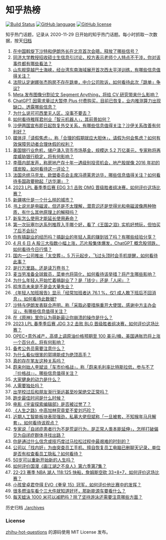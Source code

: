 # 知乎热榜
[![Build Status](https://github.com/ToWeLong/zhihu-hot-questions/workflows/CI/badge.svg)](https://github.com/ToWeLong/zhihu-hot-questions/actions)
[![GitHub language](https://img.shields.io/badge/language-golang-orange.svg)](https://golang.org/)
[![GitHub license](https://img.shields.io/github/license/ToWeLong/zhihu-hot-questions)](https://github.com/ToWeLong/zhihu-hot-questions/blob/main/LICENSE)

知乎热门话题，记录从 2020-11-29 日开始的知乎热门话题。每小时抓取一次数据，按天[归档](./archives)

<!-- BEGIN -->

1. [在中国斡旋下沙特和伊朗外长在北京首次会晤，释放了哪些信号？](https://www.zhihu.com/question/593953137)
1. [同济大学教授招收硕士生信息引讨论，校方表示老师个人特点不干涉，你对该事件都有哪些看法？](https://www.zhihu.com/question/593808997)
1. [山东舰穿越巴士海峡，经台湾东南海域展开首次西太平洋训练，有哪些信息值得关注？](https://www.zhihu.com/question/593964409)
1. [法院认定谢娜张杰购房不存在跳单，中介公司败诉，如何看待此次「跳单」争议?](https://www.zhihu.com/question/593977045)
1. [Meta 发布图像分割论文 Segment Anything，将给 CV 研究带来什么影响？](https://www.zhihu.com/question/593914819)
1. [ChatGPT 因需求量过大暂停 Plus 付费购买，目前已恢复，业内推测算力出现缺口，透露哪些信息？](https://www.zhihu.com/question/593943995)
1. [为什么说可可西里无人区，没事不要去？](https://www.zhihu.com/question/593991180)
1. [如何看待稚晖君创业「智元机器人」，其前景如何？](https://www.zhihu.com/question/593949406)
1. [沙伊两国宣布即日起恢复外交关系，有哪些信息值得关注？沙伊关系改善有何利好？](https://www.zhihu.com/question/594032857)
1. [媒体评「请假焦虑」，称「合理的假期就应大胆休」，请假为何会焦虑？如何有效保障劳动者合理休假的权利？](https://www.zhihu.com/question/593990516)
1. [美国银行业危机，储户涌入货币市场基金，规模达 5.2 万亿美元，专家称将再度威胁银行稳定，将有何影响？](https://www.zhihu.com/question/593987384)
1. [李蓓内部发声，称房地产存十年一遇级别投资机会，地产股就像 2016 年初的煤炭股，如何看待这一评论？](https://www.zhihu.com/question/593977602)
1. [法国总统马克龙、欧盟委员会主席冯德莱恩访华，哪些信息值得关注？如何看待多国政要掀起「访华潮」？](https://www.zhihu.com/question/593492159)
1. [2023 LPL 春季季后赛 EDG 3:1 击败 OMG 晋级胜者组决赛，如何评价这场比赛？](https://www.zhihu.com/question/593997127)
1. [新疆喀什是一个什么样的城市？](https://www.zhihu.com/question/558119343)
1. [书上说光是电磁波，但还是不太理解，潜意识还是觉得光和电磁波像两种物质，有什么其他原理上的解释吗？](https://www.zhihu.com/question/593906532)
1. [新车怎么使用才能延长使用寿命？](https://www.zhihu.com/question/593135309)
1. [第一次玩塞尔达系列推荐入手哪个好，看了《王国之泪》实机好想玩，但怕买了后不会玩?](https://www.zhihu.com/question/593252899)
1. [你有搞副业的经历吗？搞副业的年轻人真的赚到钱了吗？有哪些经验分享？](https://www.zhihu.com/question/593003134)
1. [4 月 6 日 A 股三大指数小幅上涨，芯片股集体爆发，ChatGPT 概念股领跌，如何看待今日行情？](https://www.zhihu.com/question/593948890)
1. [国内一公司推出「太空葬」，5 万元起步，飞过头顶时会手机提醒，如何看待此事？](https://www.zhihu.com/question/593818620)
1. [是行万里路，还是读万卷书？](https://www.zhihu.com/question/593597350)
1. [麦当劳准备全球裁员，菜单也将简化，如何看待该举措？将产生哪些影响？](https://www.zhihu.com/question/593619734)
1. [为什么年轻人开始忙着搞副业了？是「钱少」还是「人闲」？](https://www.zhihu.com/question/592753869)
1. [程序员未来是不是会大量失业？](https://www.zhihu.com/question/593275984)
1. [《年轻人加班报告》显示「经常加班者达 76.1 %，仅1 成人敢下班后不回消息」，如何看待此数据?](https://www.zhihu.com/question/593818231)
1. [沙特与伊朗发表联合声明，称「采取必要措施重开大使馆，感谢中方主办会议」，有哪些信息值得关注？](https://www.zhihu.com/question/593989481)
1. [在《原神》里你认为萌新最让你崩溃的操作是什么？](https://www.zhihu.com/question/578060804)
1. [2023 LPL 春季季后赛 JDG 3:2 击败 BLG 晋级胜者组决赛，如何评价这场比赛？](https://www.zhihu.com/question/593812873)
1. [OPEC+意外减产，高盛上调原油价格预期至 100 美元/桶，美国通胀恐将上涨一个百分点，将有何影响？](https://www.zhihu.com/question/593558219)
1. [备考公务员需要注意什么？](https://www.zhihu.com/question/585771205)
1. [为什么看似很笨的郭靖能成为绝顶高手？](https://www.zhihu.com/question/587796689)
1. [真的存在笔友这种关系吗？](https://www.zhihu.com/question/333299759)
1. [蔚来创始人李斌谈「车市价格战」，称「蔚来毛利率比特斯拉低，参与不了『价格战』」，哪些信息值得关注？](https://www.zhihu.com/question/593457922)
1. [大家健身的动力是什么？](https://www.zhihu.com/question/587984903)
1. [人需要独处吗？](https://www.zhihu.com/question/593814050)
1. [出学校过后和朋友渐行渐远甚至吵架绝交正常吗？](https://www.zhihu.com/question/587237517)
1. [跑步最佳时间是什么时候？](https://www.zhihu.com/question/593126092)
1. [电影《宇宙探索编辑部》是否被过誉了？](https://www.zhihu.com/question/593447622)
1. [《人生之路》中高加林究竟爱不爱刘巧珍？](https://www.zhihu.com/question/592356317)
1. [近期人工智能板块表现强劲，私募大佬但斌称「一旦被套，不知猴年马月解套」，如何看待该观点？](https://www.zhihu.com/question/593632725)
1. [专家说「自闭症患者行为不是荒诞行为，是正常人类本能延伸」，怎样打破偏见为自闭症群体寻找出路？](https://www.zhihu.com/question/593624036)
1. [你是通过什么信念或技巧度过马拉松过程中最艰难的时刻的？](https://www.zhihu.com/question/592757716)
1. [公司以「找内奸」为由突查员工手机、擅自恢复员工电脑已删聊天记录，单位是否有权查看员工隐私？如何看待？](https://www.zhihu.com/question/593951538)
1. [50岁可以重新开始新的人生吗？](https://www.zhihu.com/question/573341078)
1. [如何评价国漫《画江湖之不良人》第六季第7集？](https://www.zhihu.com/question/592413355)
1. [22-23 赛季 NBA 湖人 118:125 快船，詹姆斯空砍 33+8+7，如何评价这场比赛？](https://www.zhihu.com/question/593948089)
1. [小孩曾卓君夺得 EVO《拳皇 15》冠军，如何评价他比赛中的发挥？](https://www.zhihu.com/question/593314442)
1. [很多燃油车看个三大件就知道好坏，那新能源车要看什么？](https://www.zhihu.com/question/593952475)
1. [每天蛙泳 1000 米可以减肥吗？除了坚持游泳还需要注意哪些方面？](https://www.zhihu.com/question/592451354)

<!-- END -->

历史归档 [./archives](./archives)


### License
[zhihu-hot-questions](https://github.com/towelong/zhihu-hot-questions) 的源码使用 MIT License 发布。